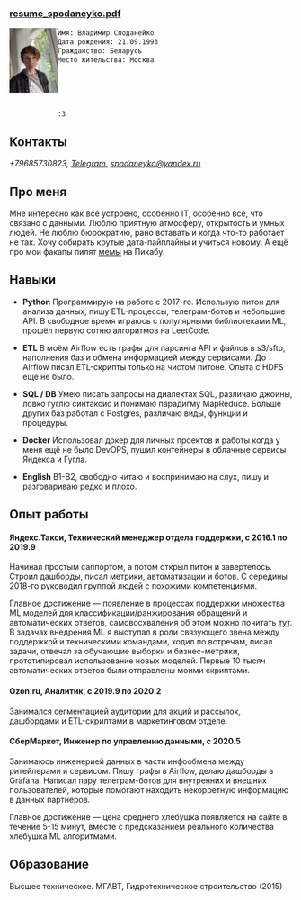 ### [resume_spodaneyko.pdf](https://github.com/meowzth/meowzth.github.io/blob/master/resume_spodaneyko.pdf)

<img align="left" img src="./img.png" width="17%">

	Имя: Владимир Споданейко
	Дата рождения: 21.09.1993
	Гражданство: Беларусь
	Место жительства: Москва





	:3


## Контакты


*+79685730823, [Telegram](https://t.me/meowzaebis)*,
*spodaneyko@yandex.ru*



## Про меня

Мне интересно как всё устроено, особенно IT, особенно всё, что связано с данными. Люблю приятную атмосферу, открытость и умных людей. Не люблю бюрократию, рано вставать и когда что-то работает не так. Хочу собирать крутые дата-пайплайны и учиться новому. А ещё про мои факапы пилят [мемы](https://pikabu.ru/story/tekhpodderzhka_yandeks_taksi_6109211) на Пикабу.


## Навыки

* **Python** Программирую на работе с 2017-го. Использую питон для анализа данных, пишу ETL-процессы, телеграм-ботов и небольшие API. В свободное время играюсь с популярными библиотеками ML, прошёл первую сотню алгоритмов на LeetCode. 

* **ETL** В моём Airflow есть графы для парсинга API и файлов в s3/sftp, наполнения баз и обмена информацией между сервисами. До Airflow писал ETL-скрипты только на чистом питоне. Опыта с HDFS ещё не было. 

* **SQL / DB** Умею писать запросы на диалектах SQL, различаю джоины, ловко гуглю синтаксис и понимаю парадигму MapReduce. Больше других баз работал с Postgres, различаю виды, функции и процедуры. 

* **Docker** Использовал докер для личных проектов и работы когда у меня ещё не было DevOPS, пушил контейнеры в облачные сервисы Яндекса и Гугла.

* **English** B1-B2, свободно читаю и воспринимаю на слух, пишу и разговариваю редко и плохо.


## Опыт работы
#### Яндекс.Такси, Технический менеджер отдела поддержки, с 2016.1 по 2019.9
Начинал простым саппортом, а потом открыл питон и завертелось. Строил дашборды, писал метрики, автоматизации и ботов. С середины 2018-го руководил группой людей с похожими компетенциями. 

Главное достижение — появление в процессах поддержки множества ML моделей для классификации/ранжирования обращений и автоматических ответов, самовосхваления об этом можно почитать [тут](https://habr.com/ru/company/yandex/blog/493666/). В задачах внедрения ML я выступал в роли связующего звена между поддержкой и техническими командами, ходил по встречам, писал задачи, отвечал за обучающие выборки и бизнес-метрики, прототипировал использование новых моделей. Первые 10 тысяч автоматических ответов были отправлены моими скриптами. 

#### Ozon.ru, Аналитик, с 2019.9 по 2020.2
Занимался сегментацией аудитории для акций и рассылок, дашбордами и ETL-скриптами в маркетинговом отделе.

#### СберМаркет, Инженер по управлению данными, с 2020.5
Занимаюсь инженерией данных в части инфообмена между ритейлерами и сервисом. Пишу графы в Airflow, делаю дашборды в Grafana. Написал пару телеграм-ботов для внутренних и внешних пользователей, которые помогают находить некорретную информацию в данных партнёров. 

Главное достижение — цена среднего хлебушка появляется на сайте в течение 5-15 минут, вместе с предсказанием реального количества хлебушка ML алгоритмами. 


## Образование
Высшее техническое. МГАВТ, Гидротехническое строительство (2015)
